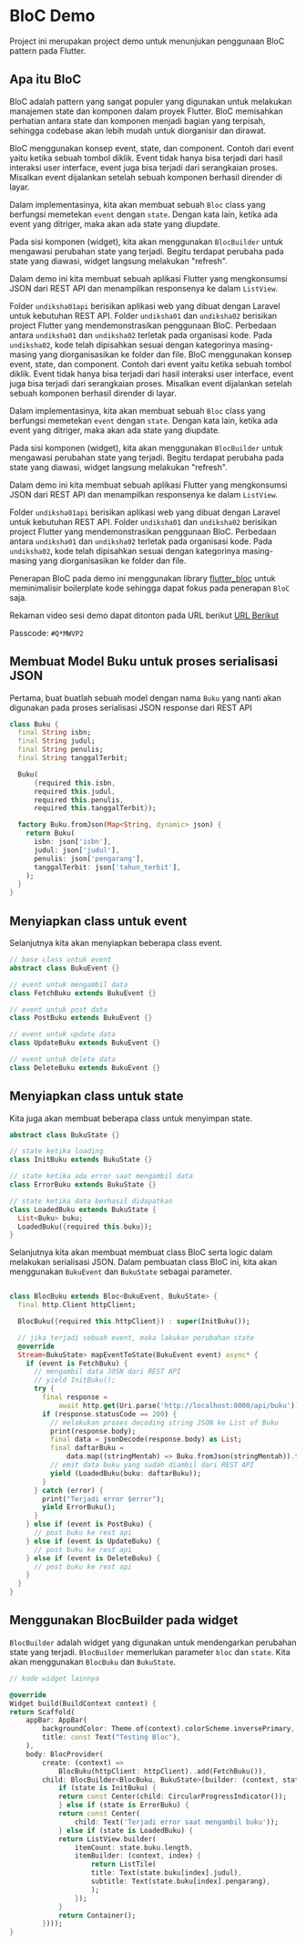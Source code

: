 # BloC Demo

Project ini merupakan project demo untuk menunjukan penggunaan BloC pattern pada
Flutter.

## Apa itu BloC

BloC adalah pattern yang sangat populer yang digunakan untuk melakukan manajemen
state dan komponen dalam proyek Flutter. BloC memisahkan perhatian antara state
dan komponen menjadi bagian yang terpisah, sehingga codebase akan lebih mudah
untuk diorganisir dan dirawat.

BloC menggunakan konsep event, state, dan component. Contoh dari event yaitu
ketika sebuah tombol diklik. Event tidak hanya bisa terjadi dari hasil interaksi
user interface, event juga bisa terjadi dari serangkaian proses. Misalkan event
dijalankan setelah sebuah komponen berhasil dirender di layar.

Dalam implementasinya, kita akan membuat sebuah `Bloc` class yang berfungsi
memetekan `event` dengan `state`. Dengan kata lain, ketika ada event yang
ditriger, maka akan ada state yang diupdate.

Pada sisi komponen (widget), kita akan menggunakan `BlocBuilder` untuk mengawasi
perubahan state yang terjadi. Begitu terdapat perubaha pada state yang diawasi,
widget langsung melakukan "refresh".

Dalam demo ini kita membuat sebuah aplikasi Flutter yang mengkonsumsi JSON dari
REST API dan menampilkan responsenya ke dalam `ListView`.

Folder `undiksha01api` berisikan aplikasi web yang dibuat dengan Laravel untuk
kebutuhan REST API. Folder `undiksha01` dan `undiksha02` berisikan project
Flutter yang mendemonstrasikan penggunaan BloC. Perbedaan antara `undiksha01`
dan `undiksha02` terletak pada organisasi kode. Pada `undiksha02`, kode telah
dipisahkan sesuai dengan kategorinya masing-masing yang diorganisasikan ke
folder dan file. BloC menggunakan konsep event, state, dan component. Contoh
dari event yaitu ketika sebuah tombol diklik. Event tidak hanya bisa terjadi
dari hasil interaksi user interface, event juga bisa terjadi dari serangkaian
proses. Misalkan event dijalankan setelah sebuah komponen berhasil dirender di
layar.

Dalam implementasinya, kita akan membuat sebuah `Bloc` class yang berfungsi
memetekan `event` dengan `state`. Dengan kata lain, ketika ada event yang
ditriger, maka akan ada state yang diupdate.

Pada sisi komponen (widget), kita akan menggunakan `BlocBuilder` untuk mengawasi
perubahan state yang terjadi. Begitu terdapat perubaha pada state yang diawasi,
widget langsung melakukan "refresh".

Dalam demo ini kita membuat sebuah aplikasi Flutter yang mengkonsumsi JSON dari
REST API dan menampilkan responsenya ke dalam `ListView`.

Folder `undiksha01api` berisikan aplikasi web yang dibuat dengan Laravel untuk
kebutuhan REST API. Folder `undiksha01` dan `undiksha02` berisikan project
Flutter yang mendemonstrasikan penggunaan BloC. Perbedaan antara `undiksha01`
dan `undiksha02` terletak pada organisasi kode. Pada `undiksha02`, kode telah
dipisahkan sesuai dengan kategorinya masing-masing yang diorganisasikan ke
folder dan file.

Penerapan BloC pada demo ini menggunakan library
[flutter_bloc](https://pub.dev/packages/flutter_bloc) untuk meminimalisir
boilerplate kode sehingga dapat fokus pada penerapan `BloC` saja.

Rekaman video sesi demo dapat ditonton pada URL berikut
[URL Berikut](https://us06web.zoom.us/rec/share/NdCYMU9VNKk8i3XOKyWmd8kTfx4lLS6lowyDe9ZbTD-rdL5BXXT_ylKO_gKBv3YJ.nc_pzjvh-wnwLINQ)

Passcode: `#Q*MWVP2`

## Membuat Model Buku untuk proses serialisasi JSON

Pertama, buat buatlah sebuah model dengan nama `Buku` yang nanti akan digunakan
pada proses serialisasi JSON response dari REST API

```dart
class Buku {
  final String isbn;
  final String judul;
  final String penulis;
  final String tanggalTerbit;

  Buku(
      {required this.isbn,
      required this.judul,
      required this.penulis,
      required this.tanggalTerbit});

  factory Buku.fromJson(Map<String, dynamic> json) {
    return Buku(
      isbn: json['isbn'],
      judul: json['judul'],
      penulis: json['pengarang'],
      tanggalTerbit: json['tahun_terbit'],
    );
  }
}
```

## Menyiapkan class untuk event

Selanjutnya kita akan menyiapkan beberapa class event.

```dart
// base class untuk event
abstract class BukuEvent {}

// event untuk mengambil data
class FetchBuku extends BukuEvent {}

// event untuk post data
class PostBuku extends BukuEvent {}

// event untuk update data
class UpdateBuku extends BukuEvent {}

// event untuk delete data
class DeleteBuku extends BukuEvent {}
```

## Menyiapkan class untuk state

Kita juga akan membuat beberapa class untuk menyimpan state.

```dart
abstract class BukuState {}

// state ketika loading
class InitBuku extends BukuState {}

// state ketika ada error saat mengambil data
class ErrorBuku extends BukuState {}

// state ketika data berhasil didapatkan
class LoadedBuku extends BukuState {
  List<Buku> buku;
  LoadedBuku({required this.buku});
}

```

Selanjutnya kita akan membuat membuat class BloC serta logic dalam melakukan
serialisasi JSON. Dalam pembuatan class BloC ini, kita akan menggunakan
`BukuEvent` dan `BukuState` sebagai parameter.

```dart

class BlocBuku extends Bloc<BukuEvent, BukuState> {
  final http.Client httpClient;

  BlocBuku({required this.httpClient}) : super(InitBuku());

  // jika terjadi sebuah event, maka lakukan perubahan state
  @override
  Stream<BukuState> mapEventToState(BukuEvent event) async* {
    if (event is FetchBuku) {
      // mengambil data JOSN dari REST API
      // yield InitBuku();
      try {
        final response =
            await http.get(Uri.parse('http://localhost:8000/api/buku'));
        if (response.statusCode == 200) {
          // melakukan proses decoding string JSON ke List of Buku
          print(response.body);
          final data = jsonDecode(response.body) as List;
          final daftarBuku =
              data.map((stringMentah) => Buku.fromJson(stringMentah)).toList();
          // emit data buku yang sudah diambil dari REST API
          yield (LoadedBuku(buku: daftarBuku));
        }
      } catch (error) {
        print("Terjadi error $error");
        yield ErrorBuku();
      }
    } else if (event is PostBuku) {
      // post buku ke rest api
    } else if (event is UpdateBuku) {
      // post buku ke rest api
    } else if (event is DeleteBuku) {
      // post buku ke rest api
    }
  }
}

```

## Menggunakan BlocBuilder pada widget

`BlocBuilder` adalah widget yang digunakan untuk mendengarkan perubahan state
yang terjadi. `BlocBuilder` memerlukan parameter `bloc` dan `state`. Kita akan
menggunakan `BlocBuku` dan `BukuState`.

```dart
// kode widget lainnya

@override
Widget build(BuildContext context) {
return Scaffold(
    appBar: AppBar(
        backgroundColor: Theme.of(context).colorScheme.inversePrimary,
        title: const Text("Testing Bloc"),
    ),
    body: BlocProvider(
        create: (context) =>
            BlocBuku(httpClient: httpClient)..add(FetchBuku()),
        child: BlocBuilder<BlocBuku, BukuState>(builder: (context, state) {
            if (state is InitBuku) {
            return const Center(child: CircularProgressIndicator());
            } else if (state is ErrorBuku) {
            return const Center(
                child: Text('Terjadi error saat mengambil buku'));
            } else if (state is LoadedBuku) {
            return ListView.builder(
                itemCount: state.buku.length,
                itemBuilder: (context, index) {
                    return ListTile(
                    title: Text(state.buku[index].judul),
                    subtitle: Text(state.buku[index].pengarang),
                    );
                });
            }
            return Container();
        })));
}
```
